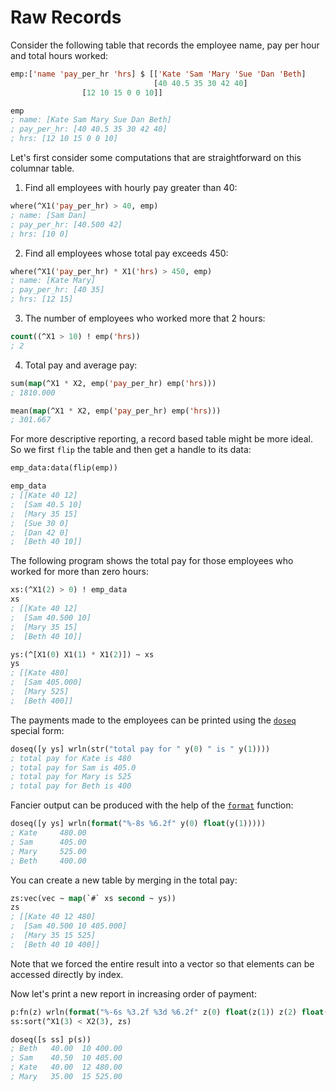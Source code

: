 # Raw Records

Consider the following table that records the employee name, pay per hour and total hours worked:

```lisp
emp:['name 'pay_per_hr 'hrs] $ [['Kate 'Sam 'Mary 'Sue 'Dan 'Beth]
                                [40 40.5 35 30 42 40]
				[12 10 15 0 0 10]]

emp
; name: [Kate Sam Mary Sue Dan Beth]
; pay_per_hr: [40 40.5 35 30 42 40]
; hrs: [12 10 15 0 0 10]
```

Let's first consider some computations that are straightforward on this columnar table.

1. Find all employees with hourly pay greater than 40:

```lisp
where(^X1('pay_per_hr) > 40, emp)
; name: [Sam Dan]
; pay_per_hr: [40.500 42]
; hrs: [10 0]
```

2. Find all employees whose total pay exceeds 450:

```lisp
where(^X1('pay_per_hr) * X1('hrs) > 450, emp)
; name: [Kate Mary]
; pay_per_hr: [40 35]
; hrs: [12 15]
```

3. The number of employees who worked more that 2 hours:

```lisp
count((^X1 > 10) ! emp('hrs))
; 2
```

4. Total pay and average pay:

```lisp
sum(map(^X1 * X2, emp('pay_per_hr) emp('hrs)))
; 1810.000

mean(map(^X1 * X2, emp('pay_per_hr) emp('hrs)))
; 301.667
```

For more descriptive reporting, a record based table might be more ideal.
So we first `flip` the table and then get a handle to its data:

```lisp
emp_data:data(flip(emp))

emp_data
; [[Kate 40 12]
;  [Sam 40.5 10]
;  [Mary 35 15]
;  [Sue 30 0]
;  [Dan 42 0]
;  [Beth 40 10]]
```

The following program shows the total pay for those employees who worked for more than zero hours:

```lisp
xs:(^X1(2) > 0) ! emp_data
xs
; [[Kate 40 12]
;  [Sam 40.500 10]
;  [Mary 35 15]
;  [Beth 40 10]]

ys:(^[X1(0) X1(1) * X1(2)]) ~ xs
ys
; [[Kate 480]
;  [Sam 405.000]
;  [Mary 525]
;  [Beth 400]]
```

The payments made to the employees can be printed using the [`doseq`](https://clojuredocs.org/clojure.core/doseq) special form:

```lisp
doseq([y ys] wrln(str("total pay for " y(0) " is " y(1))))
; total pay for Kate is 480
; total pay for Sam is 405.0
; total pay for Mary is 525
; total pay for Beth is 400
```

Fancier output can be produced with the help of the [`format`](https://clojuredocs.org/clojure.core/format) function:

```lisp
doseq([y ys] wrln(format("%-8s %6.2f" y(0) float(y(1)))))
; Kate     480.00
; Sam      405.00
; Mary     525.00
; Beth     400.00
```

You can create a new table by merging in the total pay:

```lisp
zs:vec(vec ~ map(`#` xs second ~ ys))
zs
; [[Kate 40 12 480]
;  [Sam 40.500 10 405.000]
;  [Mary 35 15 525]
;  [Beth 40 10 400]]
```

Note that we forced the entire result into a vector so that elements can be accessed directly by index.

Now let's print a new report in increasing order of payment:

```lisp
p:fn(z) wrln(format("%-6s %3.2f %3d %6.2f" z(0) float(z(1)) z(2) float(z(3))))
ss:sort(^X1(3) < X2(3), zs)

doseq([s ss] p(s))
; Beth   40.00  10 400.00
; Sam    40.50  10 405.00
; Kate   40.00  12 480.00
; Mary   35.00  15 525.00
```